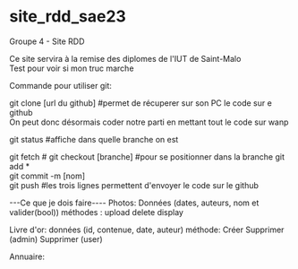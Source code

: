 # site_rdd_sae23
Groupe 4 - Site RDD 

Ce site servira à la remise des diplomes de l'IUT de Saint-Malo  
Test pour voir si mon truc marche

Commande pour utiliser git:

git clone [url du github]  #permet de récuperer sur son PC le code sur e github  
On peut donc désormais coder notre parti en mettant tout le code sur wanp

git status  #affiche dans quelle branche on est


git fetch  #
git checkout [branche]  #pour se positionner dans la branche
git add *  
git commit -m [nom]  
git push  #les trois lignes permettent d'envoyer le code sur le github  


---Ce que je dois faire----
Photos:
        Données (dates, auteurs, nom et valider(bool))
        méthodes : upload
                   delete
                   display

Livre d'or:
           données (id, contenue, date, auteur)
           méthode:
                Créer
                Supprimer (admin)
                Supprimer (user)


Annuaire: